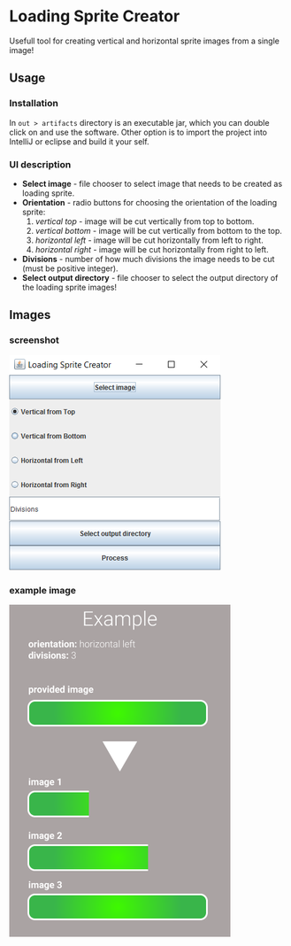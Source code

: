 # Loading Sprite Creator

Usefull tool for creating vertical and horizontal sprite images from a single image!

## Usage

### Installation
In `out > artifacts` directory is an executable jar, which you can double click on and use the software.
 Other option is to import the project into IntelliJ or eclipse and build it your self.

### UI description
* **Select image** - file chooser to select image that needs to be created as loading sprite.
* **Orientation** - radio buttons for choosing the orientation of the loading sprite:
    1. _vertical top_ - image will be cut vertically from top to bottom.
    2. _vertical bottom_ - image will be cut vertically from bottom to the top.
    3. _horizontal left_ - image will be cut horizontally from left to right.
    4. _horizontal right_ - image will be cut horizontally from right to left.
* **Divisions** - number of how much divisions the image needs to be cut (must be positive integer).
* **Select output directory** - file chooser to select the output directory of the loading sprite images!


## Images

### screenshot

![Software UI](/images/loading-sprite-creator.png?raw=true "Software UI")

### example image

![Example](/images/loading-sprite-creator-example.png?raw=true "Example")